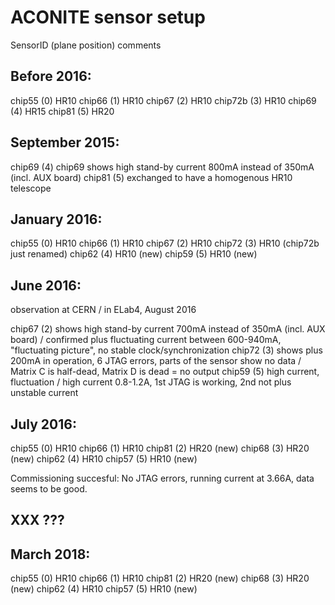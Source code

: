 ACONITE sensor setup
====================

SensorID (plane position) comments

Before 2016:
------------

chip55 (0)  HR10
chip66 (1)  HR10
chip67 (2)  HR10
chip72b (3) HR10
chip69 (4)  HR15
chip81 (5)  HR20

September 2015:
---------------
chip69 (4) chip69 shows high stand-by current 800mA instead of 350mA (incl. AUX board)
chip81 (5) exchanged to have a homogenous HR10 telescope

January 2016:
-------------

chip55 (0) HR10
chip66 (1) HR10
chip67 (2) HR10
chip72 (3) HR10 (chip72b just renamed)
chip62 (4) HR10 (new)
chip59 (5) HR10 (new)

June 2016:
----------

observation at CERN / in ELab4, August 2016

chip67 (2) shows high stand-by current 700mA instead of 350mA (incl. AUX board) / confirmed plus fluctuating current between 600-940mA, "fluctuating picture", no stable clock/synchronization
chip72 (3) shows plus 200mA in operation, 6 JTAG errors, parts of the sensor show no data / Matrix C is half-dead, Matrix D is dead = no output
chip59 (5) high current, fluctuation / high current 0.8-1.2A, 1st JTAG is working, 2nd not plus unstable current

July 2016:
----------

chip55 (0) HR10
chip66 (1) HR10
chip81 (2) HR20 (new)
chip68 (3) HR20 (new)
chip62 (4) HR10
chip57 (5) HR10 (new)

Commissioning succesful: No JTAG errors, running current at 3.66A, data seems to be good.


XXX ???
-------


March 2018:
-----------

chip55 (0) HR10
chip66 (1) HR10
chip81 (2) HR20 (new)
chip68 (3) HR20 (new)
chip62 (4) HR10
chip57 (5) HR10 (new)





